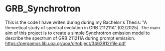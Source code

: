 # GRB_Synchrotron
This is the code I have writen during during my Bachelor's Thesis: "A theoretical study of spectral evolution in GRB 211211A" (02/2025).
The main aim of this project is to create a simple Synchrotron emission model to describe the spectrum of GRB 211211A during prompt emission.
https://pergamos.lib.uoa.gr/uoa/dl/object/3463812/file.pdf
